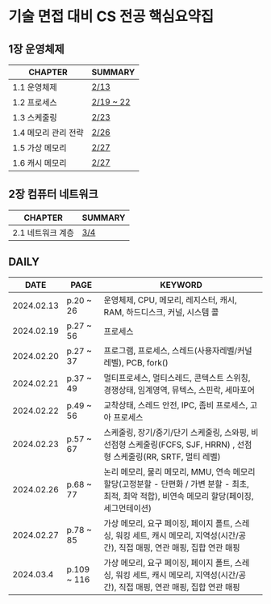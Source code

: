 # 기술 면접 대비 CS 전공 핵심요약집

## 1장 운영체제
| **CHAPTER**   | **SUMMARY**                                                                           |
|---------------|---------------------------------------------------------------------------------------|
| 1.1 운영체제      | [2/13](https://github.com/crystalYoo99/java/blob/main/CS/Chapter1/Chapter1-1.md)      |
| 1.2 프로세스      | [2/19 ~ 22](https://github.com/crystalYoo99/java/blob/main/CS/Chapter1/Chapter1-2.md) |
| 1.3 스케줄링      | [2/23](https://github.com/crystalYoo99/java/blob/main/CS/Chapter1/Chapter1-3.md)      |
| 1.4 메모리 관리 전략 | [2/26](https://github.com/crystalYoo99/java/blob/main/CS/Chapter1/Chapter1-4.md)      |
| 1.5 가상 메모리    | [2/27](https://github.com/crystalYoo99/java/blob/main/CS/Chapter1/Chapter1-5.md)      |
| 1.6 캐시 메모리    | [2/27](https://github.com/crystalYoo99/java/blob/main/CS/Chapter1/Chapter1-6.md)      |

## 2장 컴퓨터 네트워크
| **CHAPTER**   | **SUMMARY**                                                                           |
|---------------|---------------------------------------------------------------------------------------|
| 2.1 네트워크 계층   | [3/4](https://github.com/crystalYoo99/java/blob/main/CS/Chapter2/Chapter2-1.md)       |





## DAILY
| **DATE**   | **PAGE**    | **KEYWORD**                                                                                 |
|------------|-------------|---------------------------------------------------------------------------------------------|
| 2024.02.13 | p.20 ~ 26   | 운영체제, CPU, 메모리, 레지스터, 캐시, RAM, 하드디스크, 커널, 시스템 콜                                             |
| 2024.02.19 | p.27 ~ 56   | 프로세스                                                                                        |
| 2024.02.20 | p.27 ~ 37   | 프로그램, 프로세스, 스레드(사용자레벨/커널레벨), PCB, fork()                                                    |
| 2024.02.21 | p.37 ~ 49   | 멀티프로세스, 멀티스레드, 콘텍스트 스위칭, 경쟁상태, 임계영역, 뮤텍스, 스핀락, 세마포어                                         |
| 2024.02.22 | p.49 ~ 56   | 교착상태, 스레드 안전, IPC, 좀비 프로세스, 고아 프로세스                                                         |
| 2024.02.23 | p.57 ~ 67   | 스케줄링, 장기/중기/단기 스케줄링, 스와핑, 비선점형 스케줄링(FCFS, SJF, HRRN) , 선점형 스케줄링(RR, SRTF, 멀티 레벨)            |
| 2024.02.26 | p.68 ~ 77   | 논리 메모리, 물리 메모리, MMU, 연속 메모리 할당(고정분할 - 단편화 / 가변 분할 - 최초, 최적, 최악 적합), 비연속 메모리 할당(페이징, 세그먼테이션) |
| 2024.02.27 | p.78 ~ 85   | 가상 메모리, 요구 페이징, 페이지 폴트, 스레싱, 워킹 세트, 캐시 메모리, 지역성(시간/공간), 직접 매핑, 연관 매핑, 집합 연관 매핑              |
| 2024.03.4  | p.109 ~ 116 | 가상 메모리, 요구 페이징, 페이지 폴트, 스레싱, 워킹 세트, 캐시 메모리, 지역성(시간/공간), 직접 매핑, 연관 매핑, 집합 연관 매핑              |


